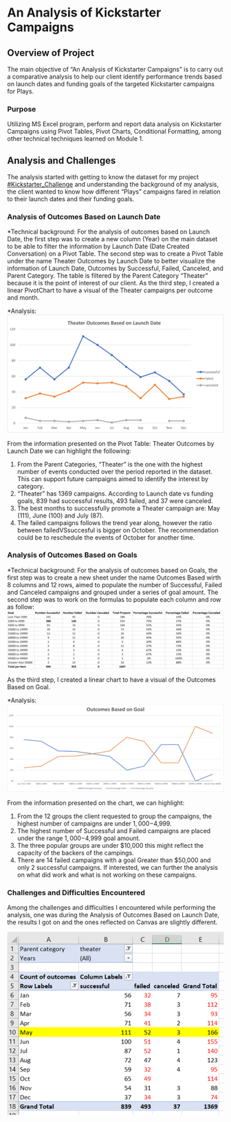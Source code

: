 # An Analysis of Kickstarter Campaigns

## Overview of Project

The main objective of “An Analysis of Kickstarter Campaigns” is to carry out a comparative analysis to help our client identify performance trends based on launch dates and funding goals of the targeted Kickstarter campaigns for Plays. 

### Purpose

Utilizing MS Excel program, perform and report data analysis on Kickstarter Campaigns using Pivot Tables, Pivot Charts, Conditional Formatting, among other technical techniques learned on Module 1.

## Analysis and Challenges

The analysis started with getting to know the dataset for my project [#Kickstarter_Challenge](https://github.com/chocoplace/kickstarter-analysis/blob/main/Kickstarter_Challenge.zip) and understanding the background of my analysis, the client wanted to know how different “Plays” campaigns fared in relation to their launch dates and their funding goals.

### Analysis of Outcomes Based on Launch Date

*Technical background: For the analysis of outcomes based on Launch Date, the first step was to create a new column (Year) on the main dataset to be able to filter the information by Launch Date (Date Created Conversation) on a Pivot Table. The second step was to create a Pivot Table under the name Theater Outcomes by Launch Date to better visualize the information of Launch Date, Outcomes by Successful, Failed, Canceled, and Parent Category. The table is filtered by the Parent Category “Theater” because it is the point of interest of our client. As the third step, I created a linear PivotChart to have a visual of the Theater campaigns per outcome and month. 

*Analysis: 
![Theater_Outcomes_vs_Launch](https://github.com/chocoplace/kickstarter-analysis/blob/main/Resources/Theater_Outcomes_vs_Launch.png)

From the information presented on the Pivot Table: Theater Outcomes by Launch Date we can highlight the following: 
1. From the Parent Categories, “Theater” is the one with the highest number of events conducted over the period reported in the dataset. This can support future campaigns aimed to identify the interest by category.
2. “Theater” has 1369 campaigns. According to Launch date vs funding goals, 839 had successful results, 493 failed, and 37 were canceled. 
3. The best months to successfully promote a Theater campaign are: May (111), June (100) and July (87). 
4. The failed campaigns follows the trend year along, however the ratio between failedVSsuccesful is bigger on October. The recommendation could be to reschedule the events of October for another time. 

### Analysis of Outcomes Based on Goals

*Technical background: For the analysis of outcomes based on Goals, the first step was to create a new sheet under the name Outcomes Based wirth 8 columns and 12 rows, aimed to populate the number of Successful, Failed and Canceled campaigns and grouped under a series of goal amount. The second step was to work on the formulas to populate each column and row as follow:
 ![Outomes_based_on_Goals_Sheet](https://github.com/chocoplace/kickstarter-analysis/blob/main/Resources/Outomes_based_on_Goals_Sheet.png)

As the third step, I created a linear chart to have a visual of the Outcomes Based on Goal. 

*Analysis: 
![Outcomes_vs_Goals](https://github.com/chocoplace/kickstarter-analysis/blob/main/Resources/Outcomes_vs_Goals.png)

From the information presented on the chart, we can highlight:
1. From the 12 groups the client requested to group the campaigns, the highest number of campaigns are under $1,000-$4,999. 
2. The highest number of Successful and Failed campaigns are placed under the range $1,000-$4,999 goal amount. 
3. The three popular groups are under $10,000 this might reflect the capacity of the backers of the campings.  
4. There are 14 failed campaigns with a goal Greater than $50,000 and only 2 successful campaigns. If interested, we can further the analysis on what did work and what is not working on these campaigns. 

### Challenges and Difficulties Encountered

Among the challenges and difficulties I encountered while performing the analysis, one was during the Analysis of Outcomes Based on Launch Date, the results I got on and the ones reflected on Canvas are slightly different. 

![Example_of_Challenge](https://github.com/chocoplace/kickstarter-analysis/blob/main/Resources/Example_of_Challenge.png)
